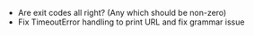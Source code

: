 * Are exit codes all right? (Any which should be non-zero)
* Fix TimeoutError handling to print URL and fix grammar issue